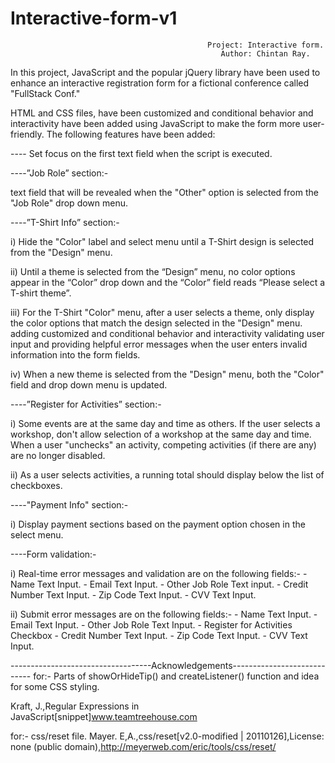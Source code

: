 # Interactive-form-v1

                                                Project: Interactive form.
                                                   Author: Chintan Ray.

In this project, JavaScript and the popular jQuery library have been used to enhance an interactive registration form for a fictional conference called "FullStack Conf."

HTML and CSS files, have been customized and conditional behavior and interactivity have been added using JavaScript to make the form more user-friendly. The following features have been added:

---- Set focus on the first text field when the script is executed.

----”Job Role” section:-

text field that will be revealed when the "Other" option is selected from the "Job Role" drop down menu.

----”T-Shirt Info” section:-

i) Hide the "Color" label and select menu until a T-Shirt design is selected from the "Design" menu.

ii) Until a theme is selected from the “Design” menu, no color options appear in the “Color” drop down and the “Color” field reads “Please select a T-shirt theme”.

iii) For the T-Shirt "Color" menu, after a user selects a theme, only display the color options that match the design selected in the "Design" menu.
adding customized and conditional behavior and interactivity
validating user input and providing helpful error messages when the user enters invalid information into the form fields.

iv) When a new theme is selected from the "Design" menu, both the "Color" field and drop down menu is updated.

----”Register for Activities” section:-

i) Some events are at the same day and time as others. If the user selects a workshop, don't allow selection of a workshop at the same day and time. When a user "unchecks" an activity, competing activities (if there are any) are no longer disabled.

ii) As a user selects activities, a running total should display below the list of checkboxes.

----"Payment Info" section:-

i) Display payment sections based on the payment option chosen in the select menu.

----Form validation:-

i) Real-time error messages and validation are on the following fields:- - Name Text Input. - Email Text Input. - Other Job Role Text input. - Credit Number Text Input. - Zip Code Text Input. - CVV Text Input.

ii) Submit error messages are on the following fields:- - Name Text Input. - Email Text Input. - Other Job Role Text Input. - Register for Activities Checkbox - Credit Number Text Input. - Zip Code Text Input. - CVV Text Input.

-----------------------------------Acknowledgements----------------------------
for:- Parts of showOrHideTip() and createListener() function and idea for some CSS styling.

Kraft, J.,Regular Expressions in JavaScript[snippet]www.teamtreehouse.com

for:- css/reset file.
Mayer. E,A.,css/reset[v2.0-modified | 20110126],License: none (public domain),http://meyerweb.com/eric/tools/css/reset/
